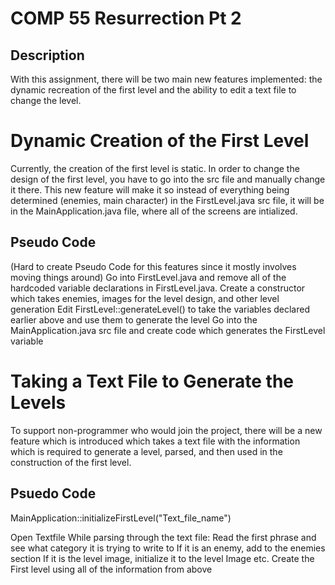 # COMP 55 Resurrection Pt 2

## Description
With this assignment, there will be two main new features implemented: the dynamic recreation of the 
first level and the ability to edit a text file to change the level.

# Dynamic Creation of the First Level
Currently, the creation of the first level is static. In order to change the design of the first level, you
have to go into the src file and manually change it there. This new feature will make it so instead of
everything being determined (enemies, main character) in the FirstLevel.java src file, it will be in the
MainApplication.java file, where all of the screens are intialized.
## Pseudo Code
(Hard to create Pseudo Code for this features since it mostly involves moving things around)
Go into FirstLevel.java and remove all of the hardcoded variable declarations in FirstLevel.java. 
Create a constructor which takes enemies, images for the level design, and other level generation
Edit FirstLevel::generateLevel() to take the variables declared earlier above and use them to generate the level
Go into the MainApplication.java src file and create code which generates the FirstLevel variable

# Taking a Text File to Generate the Levels
To support non-programmer who would join the project, there will be a new feature which is introduced
which takes a text file with the information which is required to generate a level, parsed, and then
used in the construction of the first level.
## Psuedo Code
MainApplication::initializeFirstLevel("Text_file_name")

Open Textfile
While parsing through the text file:
  Read the first phrase and see what category it is trying to write to
    If it is an enemy, add to the enemies section
    If it is the level image, initialize it to the level Image
    etc.
  Create the First level using all of the information from above
